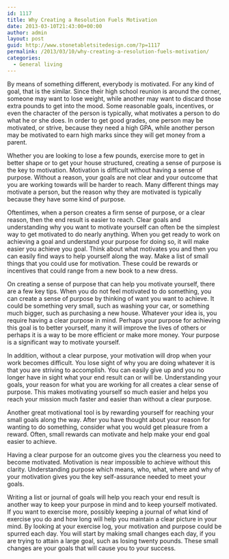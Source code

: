 ```yaml
---
id: 1117
title: Why Creating a Resolution Fuels Motivation
date: 2013-03-10T21:43:00+00:00
author: admin
layout: post
guid: http://www.stonetabletsitedesign.com/?p=1117
permalink: /2013/03/10/why-creating-a-resolution-fuels-motivation/
categories:
  - General living
---
```

By means of something different, everybody is motivated. For any kind of goal, that is the similar. Since their high school reunion is around the corner, someone may want to lose weight, while another may want to discard those extra pounds to get into the mood. Some reasonable goals, incentives, or even the character of the person is typically, what motivates a person to do what he or she does. In order to get good grades, one person may be motivated, or strive, because they need a high GPA, while another person may be motivated to earn high marks since they will get money from a parent.

Whether you are looking to lose a few pounds, exercise more to get in better shape or to get your house structured, creating a sense of purpose is the key to motivation. Motivation is difficult without having a sense of purpose. Without a reason, your goals are not clear and your outcome that you are working towards will be harder to reach. Many different things may motivate a person, but the reason why they are motivated is typically because they have some kind of purpose.
  
Oftentimes, when a person creates a firm sense of purpose, or a clear reason, then the end result is easier to reach. Clear goals and understanding why you want to motivate yourself can often be the simplest way to get motivated to do nearly anything. When you get ready to work on achieving a goal and understand your purpose for doing so, it will make easier you achieve you goal. Think about what motivates you and then you can easily find ways to help yourself along the way. Make a list of small things that you could use for motivation. These could be rewards or incentives that could range from a new book to a new dress.

On creating a sense of purpose that can help you motivate yourself, there are a few key tips. When you do not feel motivated to do something, you can create a sense of purpose by thinking of want you want to achieve. It could be something very small, such as washing your car, or something much bigger, such as purchasing a new house. Whatever your idea is, you require having a clear purpose in mind. Perhaps your purpose for achieving this goal is to better yourself, many it will improve the lives of others or perhaps it is a way to be more efficient or make more money. Your purpose is a significant way to motivate yourself.

In addition, without a clear purpose, your motivation will drop when your work becomes difficult. You lose sight of why you are doing whatever it is that you are striving to accomplish. You can easily give up and you no longer have in sight what your end result can or will be. Understanding your goals, your reason for what you are working for all creates a clear sense of purpose. This makes motivating yourself so much easier and helps you reach your mission much faster and easier than without a clear purpose.

Another great motivational tool is by rewarding yourself for reaching your small goals along the way. After you have thought about your reason for wanting to do something, consider what you would get pleasure from a reward. Often, small rewards can motivate and help make your end goal easier to achieve.

Having a clear purpose for an outcome gives you the clearness you need to become motivated. Motivation is near impossible to achieve without this clarity. Understanding purpose which means, who, what, where and why of your motivation gives you the key self-assurance needed to meet your goals.

Writing a list or journal of goals will help you reach your end result is another way to keep your purpose in mind and to keep yourself motivated. If you want to exercise more, possibly keeping a journal of what kind of exercise you do and how long will help you maintain a clear picture in your mind. By looking at your exercise log, your motivation and purpose could be spurred each day. You will start by making small changes each day, if you are trying to attain a large goal, such as losing twenty pounds. These small changes are your goals that will cause you to your success.